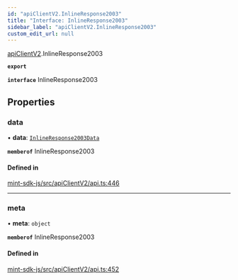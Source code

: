 ```yaml
---
id: "apiClientV2.InlineResponse2003"
title: "Interface: InlineResponse2003"
sidebar_label: "apiClientV2.InlineResponse2003"
custom_edit_url: null
---
```


[apiClientV2](../modules/apiClientV2).InlineResponse2003

**`export`**

**`interface`** InlineResponse2003

## Properties

### data

• **data**: [`InlineResponse2003Data`](apiClientV2.InlineResponse2003Data)

**`memberof`** InlineResponse2003

#### Defined in

[mint-sdk-js/src/apiClientV2/api.ts:446](https://github.com/KyuzanInc/mint-sdk-js/blob/116138b/src/apiClientV2/api.ts#L446)

___

### meta

• **meta**: `object`

**`memberof`** InlineResponse2003

#### Defined in

[mint-sdk-js/src/apiClientV2/api.ts:452](https://github.com/KyuzanInc/mint-sdk-js/blob/116138b/src/apiClientV2/api.ts#L452)

